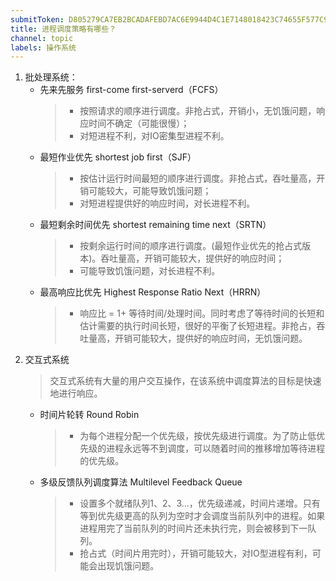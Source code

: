```yaml
---
submitToken: D805279CA7EB2BCADAFEBD7AC6E9944D4C1E7148018423C74655F577C9263631
title: 进程调度策略有哪些？
channel: topic
labels: 操作系统
---
```


1. 批处理系统：
   - 先来先服务 first-come first-serverd（FCFS）
     > - 按照请求的顺序进行调度。非抢占式，开销小，无饥饿问题，响应时间不确定（可能很慢）；
     > - 对短进程不利，对IO密集型进程不利。
   - 最短作业优先 shortest job first（SJF）
     > - 按估计运行时间最短的顺序进行调度。非抢占式，吞吐量高，开销可能较大，可能导致饥饿问题；
     > - 对短进程提供好的响应时间，对长进程不利。
   - 最短剩余时间优先 shortest remaining time next（SRTN）
     > - 按剩余运行时间的顺序进行调度。(最短作业优先的抢占式版本)。吞吐量高，开销可能较大，提供好的响应时间；
     > - 可能导致饥饿问题，对长进程不利。
   - 最高响应比优先 Highest Response Ratio Next（HRRN）
     > - 响应比 = 1+ 等待时间/处理时间。同时考虑了等待时间的长短和估计需要的执行时间长短，很好的平衡了长短进程。非抢占，吞吐量高，开销可能较大，提供好的响应时间，无饥饿问题。
2. 交互式系统
   > 交互式系统有大量的用户交互操作，在该系统中调度算法的目标是快速地进行响应。
   - 时间片轮转 Round Robin
     > - 为每个进程分配一个优先级，按优先级进行调度。为了防止低优先级的进程永远等不到调度，可以随着时间的推移增加等待进程的优先级。
   - 多级反馈队列调度算法 Multilevel Feedback Queue
     > - 设置多个就绪队列1、2、3...，优先级递减，时间片递增。只有等到优先级更高的队列为空时才会调度当前队列中的进程。如果进程用完了当前队列的时间片还未执行完，则会被移到下一队列。
     > - 抢占式（时间片用完时），开销可能较大，对IO型进程有利，可能会出现饥饿问题。
     
